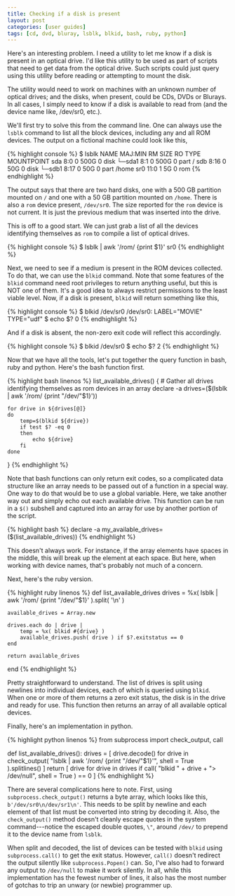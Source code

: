```yaml
---
title: Checking if a disk is present
layout: post
categories: [user guides]
tags: [cd, dvd, bluray, lsblk, blkid, bash, ruby, python]
---
```


Here's an interesting problem.
I need a utility to let me know if a disk is present in an optical drive.
I'd like this utility to be used as part of scripts that need to get data from the optical drive.
Such scripts could just query using this utility before reading or attempting to mount the disk.

The utility would need to work on machines with an unknown number of optical drives;
and the disks, when present, could be CDs, DVDs or Blurays.
In all cases, I simply need to know if a disk is available to read from (and the device name like, /dev/sr0, etc.).

We'll first try to solve this from the command line.
One can always use the `lsblk` command to list all the block devices, including any and all ROM devices.
The output on a fictional machine could look like this,

{% highlight console %}
$ lsblk
NAME   MAJ:MIN RM   SIZE RO TYPE MOUNTPOINT
sda      8:0    0   500G  0 disk 
└─sda1   8:1    0   500G  0 part /
sdb      8:16   0    50G  0 disk 
└─sdb1   8:17   0    50G  0 part /home
sr0     11:0    1     5G  0 rom
{% endhighlight %}

The output says that there are two hard disks, one with a 500 GB partition mounted on `/` and one with a 50 GB partition mounted on `/home`.
There is also a `rom` device present, `/dev/sr0`.
The size reported for the `rom` device is not current.
It is just the previous medium that was inserted into the drive.

This is off to a good start.
We can just grab a list of all the devices identifying themselves as `rom` to compile a list of optical drives.

{% highlight console %}
$ lsblk | awk '/rom/ {print $1}'
sr0
{% endhighlight %}

Next, we need to see if a medium is present in the ROM devices collected.
To do that, we can use the `blkid` command.
Note that some features of the `blkid` command need root privileges to return anything useful, but this is NOT one of them.
It's a good idea to always restrict permissions to the least viable level.
Now, if a disk is present, `blkid` will return something like this,

{% highlight console %}
$ blkid /dev/sr0
/dev/sr0: LABEL="MOVIE" TYPE="udf"
$ echo $?
0
{% endhighlight %}

And if a disk is absent, the non-zero exit code will reflect this accordingly.

{% highlight console %}
$ blkid /dev/sr0
$ echo $?
2
{% endhighlight %}

Now that we have all the tools, let's put together the query function in bash, ruby and python.
Here's the bash function first.

{% highlight bash linenos %}
list_available_drives()
{
    # Gather all drives identifying themselves as rom devices in an array
    declare -a drives=($(lsblk | awk '/rom/ {print "/dev/"$1}'))

    for drive in ${drives[@]}
    do
        temp=$(blkid ${drive})
        if test $? -eq 0
        then
            echo ${drive}
        fi
    done
}
{% endhighlight %}

Note that bash functions can only return exit codes, so a complicated data structure like an array needs to be passed out of a function in a special way.
One way to do that would be to use a global variable.
Here, we take another way out and simply echo out each available drive.
This function can be run in a `$()` subshell and captured into an array for use by another portion of the script.

{% highlight bash %}
declare -a my_available_drives=($(list_available_drives))
{% endhighlight %}

This doesn't always work.
For instance, if the array elements have spaces in the middle, this will break up the element at each space.
But here, when working with device names, that's probably not much of a concern.

Next, here's the ruby version.

{% highlight ruby linenos %}
def list_available_drives
    drives = %x( lsblk | awk '/rom/ {print "/dev/"$1}' ).split( '\n' )

    available_drives = Array.new

    drives.each do | drive |
        temp = %x( blkid #{drive} )
        available_drives.push( drive ) if $?.exitstatus == 0
    end

    return available_drives
end
{% endhighlight %}

Pretty straightforward to understand.
The list of drives is split using newlines into individual devices, each of which is queried using `blkid`.
When one or more of them returns a zero exit status, the disk is in the drive and ready for use.
This function then returns an array of all available optical devices.

Finally, here's an implementation in python.

{% highlight python linenos %}
from subprocess import check_output, call

def list_available_drives():
    drives = [ drive.decode() for drive in check_output( "lsblk | awk '/rom/ {print \"/dev/\"$1}'", shell = True ).splitlines() ]
    return [ drive for drive in drives if call( "blkid " + drive + "> /dev/null", shell = True ) == 0 ]
{% endhighlight %}

There are several complications here to note.
First, using `subprocess.check_output()` returns a byte array, which looks like this, `b'/dev/sr0\n/dev/sr1\n'`.
This needs to be split by newline and each element of that list must be converted into string by decoding it.
Also, the `check_output()` method doesn't cleanly escape quotes in the system command---notice the escaped double quotes, `\"`, around `/dev/` to prepend it to the device name from `lsblk`.

When split and decoded, the list of devices can be tested with `blkid` using `subprocess.call()` to get the exit status.
However, `call()` doesn't redirect the output silently like `subprocess.Popen()` can.
So, I've also had to forward any output to `/dev/null` to make it work silently.
In all, while this implementation has the fewest number of lines, it also has the most number of gotchas to trip an unwary (or newbie) programmer up.


